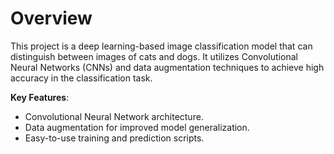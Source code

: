# Overview

This project is a deep learning-based image classification model that can distinguish between images of cats and dogs. It utilizes Convolutional Neural Networks (CNNs) and data augmentation techniques to achieve high accuracy in the classification task.

**Key Features**:
- Convolutional Neural Network architecture.
- Data augmentation for improved model generalization.
- Easy-to-use training and prediction scripts.
